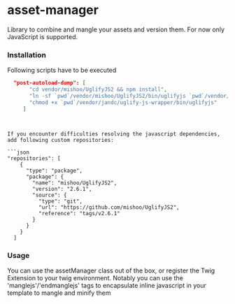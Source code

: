 # asset-manager
Library to combine and mangle your assets and version them.
For now only JavaScript is supported.

### Installation


Following scripts have to be executed

```json
  "post-autoload-dump": [
       "cd vendor/mishoo/UglifyJS2 && npm install",
       "ln -sf `pwd`/vendor/mishoo/UglifyJS2/bin/uglifyjs `pwd`/vendor/jandc/uglify-js-wrapper/bin/uglifyjs",
       "chmod +x `pwd`/vendor/jandc/uglify-js-wrapper/bin/uglifyjs"
     ]
```
```


If you encounter difficulties resolving the javascript dependencies, add following custom repositories:

```json
"repositories": [
    {
      "type": "package",
      "package": {
        "name": "mishoo/UglifyJS2",
        "version": "2.6.1",
        "source": {
          "type": "git",
          "url": "https://github.com/mishoo/UglifyJS2",
          "reference": "tags/v2.6.1"
        }
      }
    }    
  ]
```


### Usage

You can use the assetManager class out of the box, or register the Twig Extension to your twig environment.
Notably you can use the 'manglejs'/'endmanglejs' tags to encapsulate inline javascript in your template to mangle and minify them 
